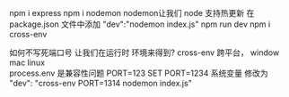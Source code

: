 npm i express
npm i nodemon    nodemon让我们 node 支持热更新
在package.json 文件中添加
    "dev":"nodemon index.js"
npm run dev
npm i cross-env

如何不写死端口号 让我们在运行时 环境来得到?
cross-env  跨平台，  window mac  linux  
  process.env 是兼容性问题
  PORT=123  SET PORT=1234  系统变量
修改为
      "dev": "cross-env PORT=1314 nodemon index.js"